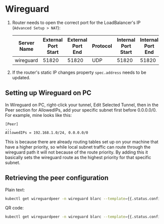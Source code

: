 # Wireguard

1. Router needs to open the correct port for the LoadBalancer's IP (`Advanced Setup > NAT`):

   | Server Name | External Port Start | External Port End | Protocol | Internal Port Start | Internal Port End | Server IP Address | NAT Loopback |
   |-------------|---------------------|-------------------|----------|---------------------|-------------------|-------------------|--------------|
   | wireguard   | 51820               | 51820             | UDP      | 51820               | 51820             | 192.168.1.222     | enabled      |

2. If the router's static IP changes property `spec.address` needs to be updated.

## Setting up Wireguard on PC

In Wireguard on PC, right-click your tunnel, Edit Selected Tunnel, then in the Peer section for AllowedIPs, add
your specific subnet first before 0.0.0.0/0. For example, mine looks like this:

```
[Peer]
...
AllowedIPs = 192.168.1.0/24, 0.0.0.0/0
```

This is because there are already routing tables set up on your machine that have a higher priority, so while local
subnet traffic can route through the wireguard path it will not because of the route priority. By adding this it
basically sets the wireguard route as the highest priority for that specific subnet.

## Retrieving the peer configuration
Plain text:
```bash
kubectl get wireguardpeer -n wireguard blarc --template={{.status.config}} | bash
```
QR code:
```bash
kubectl get wireguardpeer -n wireguard blarc --template={{.status.config}} | bash | qrencode -t ansiutf8
```

